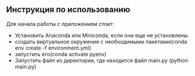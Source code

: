 ## Инструкция по использованию
Для начала работы с приложением стоит:
* Установить Anaconda или Miniconda, если они еще не установлены.
* создать виртуальное окружение с необходимыми пакетами(conda env create -f environment.yml)
* запустить его(conda activate pyenv)
* Запустить файл из директории, где находится файл main.py (python main.py)

